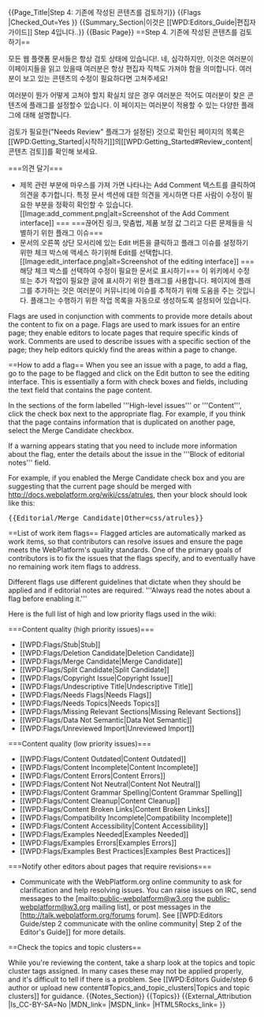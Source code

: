 {{Page_Title|Step 4: 기존에 작성된 콘텐츠를 검토하기}}
{{Flags
|Checked_Out=Yes
}}
{{Summary_Section|이것은 [[WPD:Editors_Guide|편집자 가이드]] Step 4입니다..}}
{{Basic Page}}
==Step 4. 기존에 작성된 콘텐츠를 검토하기==

모든 웹 플랫폼 문서들은 항상 검토 상태에 있습니다!. 네, 심각하지만, 이것은 여러분이 이페이지들을 읽고 있을때 여러분은 항상 편집자 직책도 가져야 함을 의미합니다. 여러분이 보고 있는 콘텐츠의 수정이 필요하다면 고쳐주세요!

여러분이 뭔가 어떻게 고쳐야 할지 확실치 않은 경우 여러분은 적어도 여러분이 찾은 콘텐츠에 플래그를 설정할수 있습니다. 이 페이지는 여러분이 적용할 수 있는 다양한 플래그에 대해 설명합니다.

검토가 필요한("Needs Review" 플래그가 설정된) 것으로 확인된 페이지의 목록은 [[WPD:Getting_Started|시작하기]]의[[WPD:Getting_Started#Review_content|콘텐츠 검토]]를 확인해 보세요.

===의견 달기===
* 제목 관련 부분에 마우스를 가져 가면 나타나는 Add Comment 텍스트를 클릭하여 의견을 추가합니다. 특정 문서 섹션에 대한 의견을 게시하면 다른 사람이 수정이 필요한 부분을 정확히 확인할 수 있습니다.
[[Image:add_comment.png|alt=Screenshot of the Add Comment interface]]
===
===끊어진 링크, 맞춤법, 제품 보정 값 그리고 다른 문제들을 식별하기 위한 플래그 이슈===
* 문서의 오른쪽 상단 모서리에 있는 Edit 버튼을 클릭하고 플래그 이슈를 설정하기 위한 체크 박스에 액세스 하기위해 Edit를 선택합니다.
[[Image:edit_interface.png|alt=Screenshot of the editing interface]]
===해당 체크 박스를 선택하여 수정이 필요한 문서로 표시하기===
이 위키에서 수정 또는 추가 작업이 필요한 글에 표시하기 위한 플래그를 사용합니다. 페이지에 플래그를 추가하는 것은 여러분이 커뮤니티에 이슈를 추적하기 위해 도움을 주는 것입니다. 플래그는 수행하기 위한 작업 목록을 자동으로 생성하도록 설정되어 있습니다.

Flags are used in conjunction with comments to provide more details about the content to fix on a page. Flags are used to mark issues for an entire page; they enable editors to locate pages that require specific kinds of work. Comments are used to describe issues with a specific section of the page; they help editors quickly find the areas within a page to change.

==How to add a flag==
When you see an issue with a page, to add a flag, go to the page to be flagged and click on the Edit button to see the editing interface. This is essentially a form with check boxes and fields, including the text field that contains the page content.

In the sections of the form labelled '''High-level issues''' or '''Content''', click the check box next to the appropriate flag. For example, if you think that the page contains information that is duplicated on another page, select the Merge Candidate checkbox.

If a warning appears stating that you need to include more information about the flag, enter the details about the issue in the '''Block of editorial notes''' field. 

For example, if you enabled the Merge Candidate check box and you are suggesting that the current page should be merged with http://docs.webplatform.org/wiki/css/atrules, then your block should look like this:

<pre>
{{Editorial/Merge_Candidate|Other=css/atrules}}
</pre>

==List of work item flags==
Flagged articles are automatically marked as work items, so that contributors can resolve issues and ensure the page meets the WebPlatform's quality standards. One of the primary goals of contributors is to fix the issues that the flags specify, and to eventually have no remaining work item flags to address. 

Different flags use different guidelines that dictate when they should be applied and if editorial notes are required. '''Always read the notes about a flag before enabling it.''' 

Here is the full list of high and low priority flags used in the wiki:

===Content quality (high priority issues)===
* [[WPD:Flags/Stub|Stub]]
* [[WPD:Flags/Deletion Candidate|Deletion Candidate]]
* [[WPD:Flags/Merge Candidate|Merge Candidate]] 
* [[WPD:Flags/Split Candidate|Split Candidate]]
* [[WPD:Flags/Copyright Issue|Copyright Issue]]
* [[WPD:Flags/Undescriptive Title|Undescriptive Title]]
* [[WPD:Flags/Needs Flags|Needs Flags]]
* [[WPD:Flags/Needs Topics|Needs Topics]]
* [[WPD:Flags/Missing Relevant Sections|Missing Relevant Sections]]
* [[WPD:Flags/Data Not Semantic|Data Not Semantic]]
* [[WPD:Flags/Unreviewed Import|Unreviewed Import]]

===Content quality (low priority issues)===
* [[WPD:Flags/Content Outdated|Content Outdated]]
* [[WPD:Flags/Content Incomplete|Content Incomplete]]
* [[WPD:Flags/Content Errors|Content Errors]]
* [[WPD:Flags/Content Not Neutral|Content Not Neutral]]
* [[WPD:Flags/Content Grammar Spelling|Content Grammar Spelling]]
* [[WPD:Flags/Content Cleanup|Content Cleanup]]
* [[WPD:Flags/Content Broken Links|Content Broken Links]]
* [[WPD:Flags/Compatibility Incomplete|Compatibility Incomplete]]
* [[WPD:Flags/Content Accessibility|Content Accessibility]]
* [[WPD:Flags/Examples Needed|Examples Needed]]
* [[WPD:Flags/Examples Errors|Examples Errors]]
* [[WPD:Flags/Examples Best Practices|Examples Best Practices]]

===Notify other editors about pages that require revisions===
* Communicate with the WebPlatform.org online community to ask for clarification and help resolving issues. You can raise issues on IRC, send messages to the [mailto:public-webplatform@w3.org the public-webplatform@w3.org mailing list], or post messages in the [http://talk.webplatform.org/forums forum]. 
See [[WPD:Editors Guide/step 2 communicate with the online community| Step 2 of the Editor's Guide]] for more details.

==Check the topics and topic clusters==

While you're reviewing the content, take a sharp look at the topics and topic cluster tags assigned. In many cases these may not be applied properly, and it's difficult to tell if there is a problem. See [[WPD:Editors Guide/step 6 author or upload new content#Topics_and_topic_clusters|Topics and topic clusters]] for guidance.
{{Notes_Section}}
{{Topics}}
{{External_Attribution
|Is_CC-BY-SA=No
|MDN_link=
|MSDN_link=
|HTML5Rocks_link=
}}
